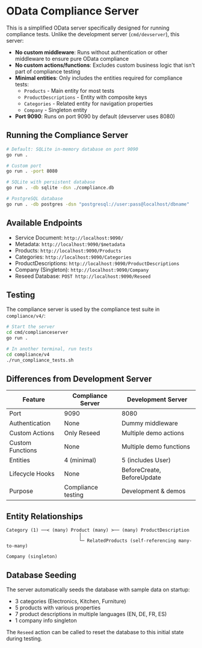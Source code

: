 # OData Compliance Server

This is a simplified OData server specifically designed for running compliance tests. Unlike the development server (`cmd/devserver`), this server:

- **No custom middleware**: Runs without authentication or other middleware to ensure pure OData compliance
- **No custom actions/functions**: Excludes custom business logic that isn't part of compliance testing
- **Minimal entities**: Only includes the entities required for compliance tests:
  - `Products` - Main entity for most tests
  - `ProductDescriptions` - Entity with composite keys
  - `Categories` - Related entity for navigation properties
  - `Company` - Singleton entity
- **Port 9090**: Runs on port 9090 by default (devserver uses 8080)

## Running the Compliance Server

```bash
# Default: SQLite in-memory database on port 9090
go run .

# Custom port
go run . -port 8080

# SQLite with persistent database
go run . -db sqlite -dsn ./compliance.db

# PostgreSQL database
go run . -db postgres -dsn "postgresql://user:pass@localhost/dbname"
```

## Available Endpoints

- Service Document: `http://localhost:9090/`
- Metadata: `http://localhost:9090/$metadata`
- Products: `http://localhost:9090/Products`
- Categories: `http://localhost:9090/Categories`
- ProductDescriptions: `http://localhost:9090/ProductDescriptions`
- Company (Singleton): `http://localhost:9090/Company`
- Reseed Database: `POST http://localhost:9090/Reseed`

## Testing

The compliance server is used by the compliance test suite in `compliance/v4/`:

```bash
# Start the server
cd cmd/complianceserver
go run .

# In another terminal, run tests
cd compliance/v4
./run_compliance_tests.sh
```

## Differences from Development Server

| Feature | Compliance Server | Development Server |
|---------|------------------|-------------------|
| Port | 9090 | 8080 |
| Authentication | None | Dummy middleware |
| Custom Actions | Only Reseed | Multiple demo actions |
| Custom Functions | None | Multiple demo functions |
| Entities | 4 (minimal) | 5 (includes User) |
| Lifecycle Hooks | None | BeforeCreate, BeforeUpdate |
| Purpose | Compliance testing | Development & demos |

## Entity Relationships

```
Category (1) ──< (many) Product (many) >── (many) ProductDescription
                           │
                           └─ RelatedProducts (self-referencing many-to-many)

Company (singleton)
```

## Database Seeding

The server automatically seeds the database with sample data on startup:
- 3 categories (Electronics, Kitchen, Furniture)
- 5 products with various properties
- 7 product descriptions in multiple languages (EN, DE, FR, ES)
- 1 company info singleton

The `Reseed` action can be called to reset the database to this initial state during testing.
